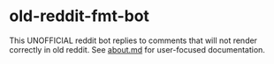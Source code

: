 # old-reddit-fmt-bot

This UNOFFICIAL reddit bot replies to comments that will not render correctly
in old reddit. See [about.md](about.md) for user-focused documentation.
